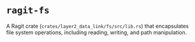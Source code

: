# `ragit-fs`

A Ragit crate (`crates/layer2_data_link/fs/src/lib.rs`) that encapsulates file system operations, including reading, writing, and path manipulation.
